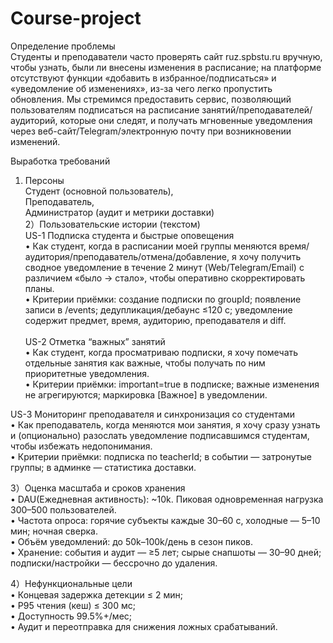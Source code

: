 # Course-project
Определение проблемы  
Студенты и преподаватели часто проверять сайт ruz.spbstu.ru вручную, чтобы узнать,
были ли внесены изменения в расписание; на платформе отсутствуют функции «добавить в избранное/подписаться» и «уведомление об изменениях»,
из-за чего легко пропустить обновления. Мы стремимся предоставить сервис,
позволяющий пользователям подписаться на расписание занятий/преподавателей/аудиторий,
которые они следят, и получать мгновенные уведомления через веб-сайт/Telegram/электронную почту при возникновении изменений.

Выработĸа требований
1)	Персоны  
    Студент (основной пользователь),  
    Преподаватель,  
    Администратор (аудит и метрики доставки)  
2）Пользовательские истории (текстом)  
   US-1 Подписка студента и быстрые оповещения  
   •	Как студент, когда в расписании моей группы меняются время/аудитория/преподаватель/отмена/добавление, я хочу получить сводное уведомление в течение 2 минут (Web/Telegram/Email) с различием «было → стало», чтобы оперативно скорректировать планы.  
   •	Критерии приёмки: создание подписки по groupId; появление записи в /events; дедупликация/дебаунс ≤120 c; уведомление содержит предмет, время, аудиторию, преподавателя и diff.  
   
   US-2 Отметка “важных” занятий  
   •	Как студент, когда просматриваю подписки, я хочу помечать отдельные занятия как важные, чтобы получать по ним приоритетные уведомления.  
   •	Критерии приёмки: important=true в подписке; важные изменения не агрегируются; маркировка [Важное] в уведомлении.  
  
   US-3 Мониторинг преподавателя и синхронизация со студентами  
   •	Как преподаватель, когда меняются мои занятия, я хочу сразу узнать и (опционально) разослать уведомление подписавшимся студентам, чтобы избежать недопонимания.  
   •	Критерии приёмки: подписка по teacherId; в событии — затронутые группы; в админке — статистика доставки.  
  
3）Оценка масштаба и сроков хранения  
   •	DAU(Ежедневная активность): ~10k. Пиковая одновременная нагрузка 300–500 пользователей.  
   •	Частота опроса: горячие субъекты каждые 30–60 с, холодные — 5–10 мин; ночная сверка.  
   •	Объём уведомлений: до 50k–100k/день в сезон пиков.  
   •	Хранение: события и аудит — ≥5 лет; сырые снапшоты — 30–90 дней; подписки/настройки — бессрочно до удаления.  
  
4）Нефункциональные цели  
   •	Концевая задержка детекции ≤ 2 мин;  
   •	P95 чтения (кеш) ≤ 300 мс;  
   •	Доступность 99.5%+/мес;  
   •	Аудит и переотправка для снижения ложных срабатываний.  
